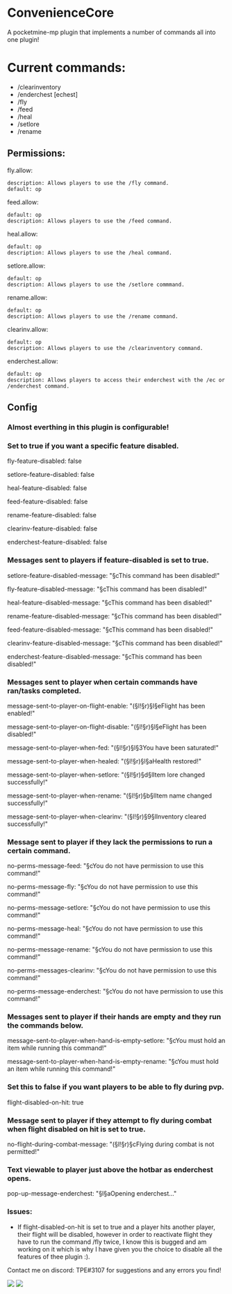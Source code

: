 # ConvenienceCore
A pocketmine-mp plugin that implements a number of commands all into one plugin!

# Current commands:
- /clearinventory
- /enderchest [echest]
- /fly
- /feed
- /heal
- /setlore
- /rename

## Permissions:

  fly.allow:
  
    description: Allows players to use the /fly command.
    default: op

  feed.allow:
  
    default: op
    description: Allows players to use the /feed command.

  heal.allow:
  
    default: op
    description: Allows players to use the /heal command.

  setlore.allow:
  
    default: op
    description: Allows players to use the /setlore commmand.

  rename.allow:
  
    default: op
    description: Allows players to use the /rename command.

  clearinv.allow:
  
    default: op
    description: Allows players to use the /clearinventory command.

  enderchest.allow:
  
    default: op
    description: Allows players to access their enderchest with the /ec or /enderchest command.
    
 ## Config
 
 ### Almost everthing in this plugin is configurable!
 
 ### Set to true if you want a specific feature disabled.

fly-feature-disabled: false

setlore-feature-disabled: false

heal-feature-disabled: false

feed-feature-disabled: false

rename-feature-disabled: false

clearinv-feature-disabled: false

enderchest-feature-disabled: false

### Messages sent to players if feature-disabled is set to true.

setlore-feature-disabled-message: "§cThis command has been disabled!"

fly-feature-disabled-message: "§cThis command has been disabled!"

heal-feature-disabled-message: "§cThis command has been disabled!"

rename-feature-disabled-message: "§cThis command has been disabled!"

feed-feature-disabled-message: "§cThis command has been disabled!"

clearinv-feature-disabled-message: "§cThis command has been disabled!"

enderchest-feature-disabled-message: "§cThis command has been disabled!"

### Messages sent to player when certain commands have ran/tasks completed.

message-sent-to-player-on-flight-enable: "(§l!§r)§l§eFlight has been enabled!"

message-sent-to-player-on-flight-disable: "(§l!§r)§l§eFlight has been disabled!"

message-sent-to-player-when-fed: "(§l!§r)§l§3You have been saturated!"

message-sent-to-player-when-healed: "(§l!§r)§l§aHealth restored!"

message-sent-to-player-when-setlore: "(§l!§r)§d§lItem lore changed successfully!"

message-sent-to-player-when-rename: "(§l!§r)§b§lItem name changed successfully!"

message-sent-to-player-when-clearinv: "(§l!§r)§9§lInventory cleared successfully!"

### Message sent to player if they lack the permissions to run a certain command.

no-perms-message-feed: "§cYou do not have permission to use this command!"

no-perms-message-fly: "§cYou do not have permission to use this command!"

no-perms-message-setlore: "§cYou do not have permission to use this command!"

no-perms-message-heal: "§cYou do not have permission to use this command!"

no-perms-message-rename: "§cYou do not have permission to use this command!"

no-perms-messages-clearinv: "§cYou do not have permission to use this command!"

no-perms-message-enderchest: "§cYou do not have permission to use this command!"

### Messages sent to player if their hands are empty and they run the commands below.

message-sent-to-player-when-hand-is-empty-setlore: "§cYou must hold an item while running this command!"

message-sent-to-player-when-hand-is-empty-rename: "§cYou must hold an item while running this command!"

### Set this to false if you want players to be able to fly during pvp.

flight-disabled-on-hit: true

### Message sent to player if they attempt to fly during combat when flight disabled on hit is set to true.

no-flight-during-combat-message: "(§l!§r)§cFlying during combat is not permitted!"

### Text viewable to player just above the hotbar as enderchest opens.

pop-up-message-enderchest: "§l§aOpening enderchest..."

### Issues:
- If flight-disabled-on-hit is set to true and a player hits another player, their flight will be disabled, however in order to reactivate flight they have to run the command /fly twice, I know this is bugged and am working on it which is why I have given you the choice to disable all the features of thee plugin :).

Contact me on discord: TPE#3107 for suggestions and any errors you find!

[![](https://poggit.pmmp.io/shield.api/ConvenienceCore)](https://poggit.pmmp.io/p/ConvenienceCore)
<a href="https://poggit.pmmp.io/p/ConvenienceCore"><img src="https://poggit.pmmp.io/shield.api/ConvenienceCore"></a>
 


